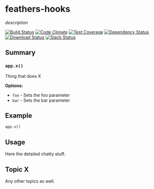 # feathers-hooks
*description*

[![Build Status](https://travis-ci.org/feathersjs/feathers-hooks.png?branch=master)](https://travis-ci.org/feathersjs/feathers-hooks)
[![Code Climate](https://codeclimate.com/github/feathersjs/feathers-hooks/badges/gpa.svg)](https://codeclimate.com/github/feathersjs/feathers-hooks)
[![Test Coverage](https://codeclimate.com/github/feathersjs/feathers-hooks/badges/coverage.svg)](https://codeclimate.com/github/feathersjs/feathers-hooks/coverage)
[![Dependency Status](https://img.shields.io/david/feathersjs/feathers-hooks.svg?style=flat-square)](https://david-dm.org/feathersjs/feathers-hooks)
[![Download Status](https://img.shields.io/npm/dm/feathers-hooks.svg?style=flat-square)](https://www.npmjs.com/package/feathers-hooks)
[![Slack Status](http://slack.feathersjs.com/badge.svg)](http://slack.feathersjs.com)


## Summary

### `app.x()`

Thing that does X

__Options:__

- `foo` - Sets the foo parameter
- `bar` - Sets the bar parameter

## Example

```js
app.x()
```

## Usage

Here the detailed chatty stuff.

## Topic X

Any other topics as well.